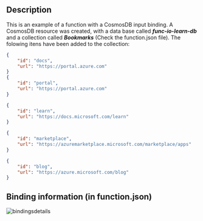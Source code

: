 ## Description

This is an example of a function with a CosmosDB input binding.
A CosmosDB resource was created, with a data base called ***func-io-learn-db*** and a collection called ***Bookmarks*** (Check the function.json file). The folowing itens have been added to the collection:

```json
{
    "id": "docs",
    "url": "https://portal.azure.com"
}
{
    "id": "portal",
    "url": "https://portal.azure.com"
}

{
    "id": "learn",
    "url": "https://docs.microsoft.com/learn"
}

{
    "id": "marketplace",
    "url": "https://azuremarketplace.microsoft.com/marketplace/apps"
}

{
    "id": "blog",
    "url": "https://azure.microsoft.com/blog"
}
```

## Binding information (in function.json)

![bindingsdetails](\bindingsdetails.png "Title")
